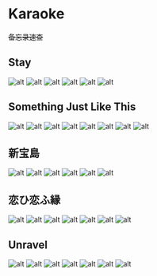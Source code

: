 # Karaoke

~~备忘录速查~~

## Stay

<div style="width:600px">

![alt](./img/stay1.jpg)
![alt](./img/stay2.jpg)
![alt](./img/stay3.jpg)
![alt](./img/stay4.jpg)
![alt](./img/stay5.jpg)
![alt](./img/stay6.jpg)

</div>

## Something Just Like This

<div style="width:600px">

![alt](./img/Something%20Just%20Like%20This_2.png)
![alt](./img/Something%20Just%20Like%20This_3.png)
![alt](./img/Something%20Just%20Like%20This_4.png)
![alt](./img/Something%20Just%20Like%20This_5.png)
![alt](./img/Something%20Just%20Like%20This_6.png)
![alt](./img/Something%20Just%20Like%20This_7.png)
![alt](./img/Something%20Just%20Like%20This_8.png)
![alt](./img/Something%20Just%20Like%20This_9.png)

</div>

## 新宝島

<div style="width:800px">

![alt](./img/新宝岛_01.png)
![alt](./img/新宝岛_02.png)
![alt](./img/新宝岛_03.png)
![alt](./img/新宝岛_04.png)
![alt](./img/新宝岛_05.png)
![alt](./img/新宝岛_06.png)

</div>

## 恋ひ恋ふ縁

<div style="width:800px">

![alt](./img/恋ひ恋ふ縁_01.png)
![alt](./img/恋ひ恋ふ縁_02.png)
![alt](./img/恋ひ恋ふ縁_03.png)
![alt](./img/恋ひ恋ふ縁_04.png)
![alt](./img/恋ひ恋ふ縁_05.png)
![alt](./img/恋ひ恋ふ縁_06.png)
![alt](./img/恋ひ恋ふ縁_07.png)

</div>

## Unravel

<div style="width:800px">

![alt](./img/Unravel_01.jpg)
![alt](./img/Unravel_02.jpg)
![alt](./img/Unravel_03.jpg)
![alt](./img/Unravel_04.jpg)
![alt](./img/Unravel_05.jpg)
![alt](./img/Unravel_06.jpg)
![alt](./img/Unravel_07.png)

</div>
